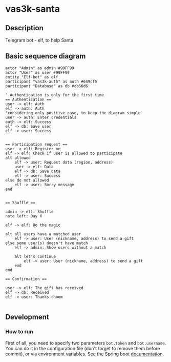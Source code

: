 # vas3k-santa

## Description
Telegram bot - elf, to help Santa

## Basic sequence diagram
```plantuml
actor "Admin" as admin #99FF99
actor "User" as user #99FF99
entity "Elf-bot" as elf
participant "vas3k-auth" as auth #649cf5
participant "Database" as db #cb56d6

' Authentication is only for the first time
== Authentication ==
user -> elf: Auth
elf -> auth: Auth
'considering only positive case, to keep the diagram simple
user -> auth: Enter credentials
auth -> elf: Success
elf -> db: Save user
elf -> user: Success


== Participation request ==
user -> elf: Register me
elf -> elf: Check if user is allowed to participate
alt allowed
    elf -> user: Request data (region, address)
    user -> elf: Data
    elf -> db: Save data
    elf -> user: Success
else do not allowed
    elf -> user: Sorry message
end


== Shuffle ==

admin -> elf: Shuffle
note left: Day X

elf -> elf: Do the magic

alt all users have a matched user
    elf -> user: User (nickname, address) to send a gift
else some user(s) doesn't have match
    elf -> admin: Show users without a match
    
    alt let's continue
        elf -> user: User (nickname, address) to send a gift
    end
end

== Confirmation ==

user -> elf: The gift has received
elf -> db: Received
elf -> user: Thanks choom


```

## Development
### How to run
First of all, you need to specify two parameters `bot.token` and `bot.username`. You can do it in the configuration file 
(don't forget to remove them before commit), or via environment variables. 
See the Spring boot [documentation](https://docs.spring.io/spring-boot/docs/current/reference/htmlsingle/#features.external-config).